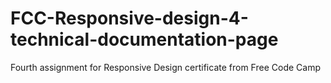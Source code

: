 # FCC-Responsive-design-4-technical-documentation-page
Fourth assignment for Responsive Design certificate from Free Code Camp
